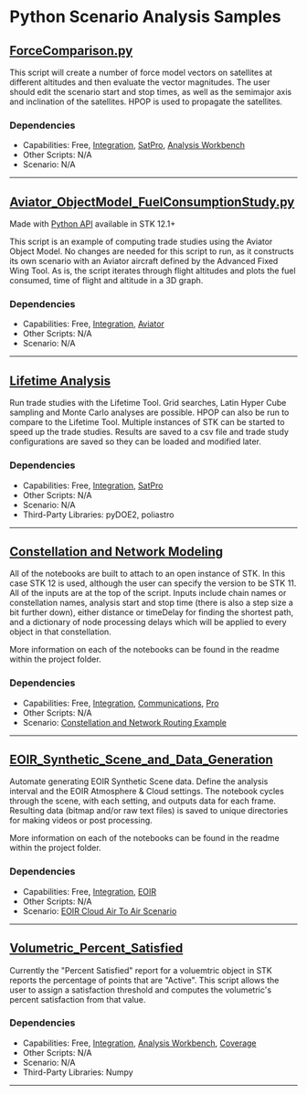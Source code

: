 # Python Scenario Analysis Samples

## [ForceComparison.py](ForceComparison.py)

This script will create a number of force model vectors on satellites at different altitudes and then evaluate the vector magnitudes. The user should edit the scenario start and stop times, as well as the semimajor axis and inclination of the satellites. HPOP is used to propagate the satellites.

### Dependencies

* Capabilities: Free, [Integration](https://www.agi.com/products/stk-systems-bundle/stk-integration), [SatPro](https://www.agi.com/products/stk-specialized-modules/stk-satpro), [Analysis Workbench](https://www.agi.com/products/stk-systems-bundle/stk-analysis-workbench)
* Other Scripts: N/A
* Scenario: N/A

---

## [Aviator_ObjectModel_FuelConsumptionStudy.py](Aviator_ObjectModel_FuelConsumptionStudy.py)

Made with [Python API](https://help.agi.com/stkdevkit/index.htm#python/pythonGettingStarted.htm) available in STK 12.1+

This script is an example of computing trade studies using the Aviator Object Model. No changes are needed for this script to run, as it constructs its own scenario with an Aviator aircraft defined by the Advanced Fixed Wing Tool. As is, the script iterates through flight altitudes and plots the fuel consumed, time of flight and altitude in a 3D graph.

### Dependencies

* Capabilities: Free, [Integration](https://www.agi.com/products/stk-systems-bundle/stk-integration), [Aviator](https://www.agi.com/products/stk-specialized-modules/stk-aviator)
* Other Scripts: N/A
* Scenario: N/A

---

## [Lifetime Analysis](./Lifetime%20Analysis)

Run trade studies with the Lifetime Tool. Grid searches, Latin Hyper Cube sampling and Monte Carlo analyses are possible. HPOP can also be run to compare to the Lifetime Tool. Multiple instances of STK can be started to speed up the trade studies. Results are saved to a csv file and trade study configurations are saved so they can be loaded and modified later.

### Dependencies

* Capabilities: Free, [Integration](https://www.agi.com/products/stk-systems-bundle/stk-integration), [SatPro](https://www.agi.com/products/stk-specialized-modules/stk-satpro)
* Other Scripts: N/A
* Scenario: N/A
* Third-Party Libraries: pyDOE2, poliastro

---

## [Constellation and Network Modeling](./ConstellationAndNetworkRouting)

All of the notebooks are built to attach to an open instance of STK. In this case STK 12 is used, although the user can specify the version to be STK 11. All of the inputs are at the top of the script. Inputs include chain names or constellation names, analysis start and stop time (there is also a step size a bit further down), either distance or timeDelay for finding the shortest path, and a dictionary of node processing delays which will be applied to every object in that constellation.

More information on each of the notebooks can be found in the readme within the project folder.

### Dependencies

* Capabilities: Free, [Integration](https://www.agi.com/products/stk-systems-bundle/stk-integration), [Communications](https://www.agi.com/products/stk-systems-bundle/stk-communications), [Pro](https://www.agi.com/products/stk-systems-bundle/stk-professional)
* Other Scripts: N/A
* Scenario: [Constellation and Network Routing Example](https://sdf.agi.com/share/page/site/agi-support/document-details?nodeRef=workspace://SpacesStore/674cb49a-f67e-40f5-b7c5-0fd57abbb879)

---

## [EOIR_Synthetic_Scene_and_Data_Generation](./EOIR_Synthetic_Scene_and_Data_Generation)

Automate generating EOIR Synthetic Scene data. Define the analysis interval and the EOIR Atmosphere & Cloud settings. The notebook cycles through the scene, with each setting, and outputs data for each frame. Resulting data (bitmap and/or raw text files) is saved to unique directories for making videos or post processing. 

More information on each of the notebooks can be found in the readme within the project folder.

### Dependencies

* Capabilities: Free, [Integration](https://www.agi.com/products/stk-systems-bundle/stk-integration), [EOIR](https://www.agi.com/products/stk-specialized-modules/stk-eoir)
* Other Scripts: N/A
* Scenario: [EOIR Cloud Air To Air Scenario](https://sdf.agi.com/share/page/site/agi-support/document-details?nodeRef=workspace://SpacesStore/6102d7ad-b7e7-4b1a-a406-5f4927a8651c)

--- 

## [Volumetric_Percent_Satisfied](Volumetric_Percent_Satisfied.py)

Currently the "Percent Satisfied" report for a voluemtric object in STK reports the percentage of points that are "Active". This script allows the user to assign a satisfaction threshold and computes the volumetric's percent satisfaction from that value.

### Dependencies

* Capabilities: Free, [Integration](https://www.agi.com/products/stk-systems-bundle/stk-integration), [Analysis Workbench](https://www.agi.com/products/stk-systems-bundle/stk-analysis-workbench), [Coverage](https://www.agi.com/products/stk-systems-bundle/stk-coverage)
* Other Scripts: N/A
* Scenario: N/A
* Third-Party Libraries: Numpy

--- 